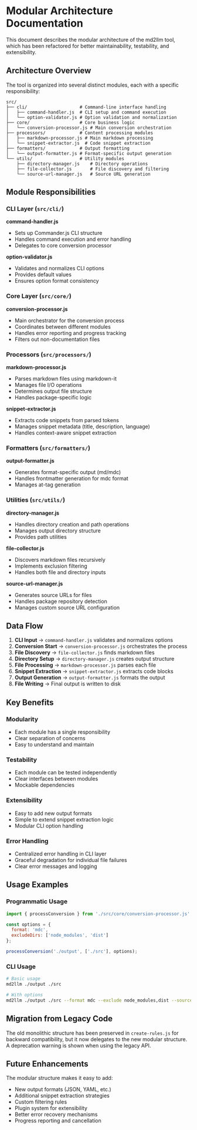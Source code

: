 # Modular Architecture Documentation

This document describes the modular architecture of the md2llm tool, which has been refactored for better maintainability, testability, and extensibility.

## Architecture Overview

The tool is organized into several distinct modules, each with a specific responsibility:

```
src/
├── cli/                    # Command-line interface handling
│   ├── command-handler.js  # CLI setup and command execution
│   └── option-validator.js # Option validation and normalization
├── core/                   # Core business logic
│   └── conversion-processor.js # Main conversion orchestration
├── processors/             # Content processing modules
│   ├── markdown-processor.js # Main markdown processing
│   └── snippet-extractor.js  # Code snippet extraction
├── formatters/             # Output formatting
│   └── output-formatter.js # Format-specific output generation
└── utils/                  # Utility modules
    ├── directory-manager.js    # Directory operations
    ├── file-collector.js       # File discovery and filtering
    └── source-url-manager.js   # Source URL generation
```

## Module Responsibilities

### CLI Layer (`src/cli/`)

**command-handler.js**
- Sets up Commander.js CLI structure
- Handles command execution and error handling
- Delegates to core conversion processor

**option-validator.js**
- Validates and normalizes CLI options
- Provides default values
- Ensures option format consistency

### Core Layer (`src/core/`)

**conversion-processor.js**
- Main orchestrator for the conversion process
- Coordinates between different modules
- Handles error reporting and progress tracking
- Filters out non-documentation files

### Processors (`src/processors/`)

**markdown-processor.js**
- Parses markdown files using markdown-it
- Manages file I/O operations
- Determines output file structure
- Handles package-specific logic

**snippet-extractor.js**
- Extracts code snippets from parsed tokens
- Manages snippet metadata (title, description, language)
- Handles context-aware snippet extraction

### Formatters (`src/formatters/`)

**output-formatter.js**
- Generates format-specific output (md/mdc)
- Handles frontmatter generation for mdc format
- Manages at-tag generation

### Utilities (`src/utils/`)

**directory-manager.js**
- Handles directory creation and path operations
- Manages output directory structure
- Provides path utilities

**file-collector.js**
- Discovers markdown files recursively
- Implements exclusion filtering
- Handles both file and directory inputs

**source-url-manager.js**
- Generates source URLs for files
- Handles package repository detection
- Manages custom source URL configuration

## Data Flow

1. **CLI Input** → `command-handler.js` validates and normalizes options
2. **Conversion Start** → `conversion-processor.js` orchestrates the process
3. **File Discovery** → `file-collector.js` finds markdown files
4. **Directory Setup** → `directory-manager.js` creates output structure
5. **File Processing** → `markdown-processor.js` parses each file
6. **Snippet Extraction** → `snippet-extractor.js` extracts code blocks
7. **Output Generation** → `output-formatter.js` formats the output
8. **File Writing** → Final output is written to disk

## Key Benefits

### Modularity
- Each module has a single responsibility
- Clear separation of concerns
- Easy to understand and maintain

### Testability
- Each module can be tested independently
- Clear interfaces between modules
- Mockable dependencies

### Extensibility
- Easy to add new output formats
- Simple to extend snippet extraction logic
- Modular CLI option handling

### Error Handling
- Centralized error handling in CLI layer
- Graceful degradation for individual file failures
- Clear error messages and logging

## Usage Examples

### Programmatic Usage

```javascript
import { processConversion } from './src/core/conversion-processor.js';

const options = {
  format: 'mdc',
  excludeDirs: ['node_modules', 'dist']
};

processConversion('./output', ['./src'], options);
```

### CLI Usage

```bash
# Basic usage
md2llm ./output ./src

# With options
md2llm ./output ./src --format mdc --exclude node_modules,dist --source-url https://github.com/user/repo/blob/main/
```

## Migration from Legacy Code

The old monolithic structure has been preserved in `create-rules.js` for backward compatibility, but it now delegates to the new modular structure. A deprecation warning is shown when using the legacy API.

## Future Enhancements

The modular structure makes it easy to add:

- New output formats (JSON, YAML, etc.)
- Additional snippet extraction strategies
- Custom filtering rules
- Plugin system for extensibility
- Better error recovery mechanisms
- Progress reporting and cancellation
